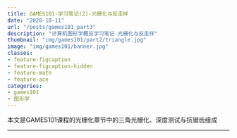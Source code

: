 ```yaml
---
title: GAMES101-学习笔记(2)-光栅化与反走样
date: "2020-10-11"
url: "/posts/games101_part3"
description: "计算机图形学概览学习笔记-光栅化与反走样"
thumbnail: "img/games101/part2/triangle.jpg"
image: "img/games101/banner.jpg"
classes:
- feature-figcaption
- feature-figcaption-hidden
- feature-math
- feature-ace
categories:
- games101
- 图形学
---
```

本文是GAMES101课程的光栅化章节中的三角光栅化、深度测试与抗锯齿组成
<!--more-->
---